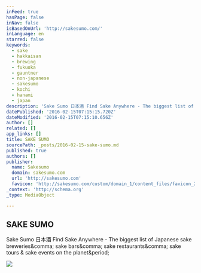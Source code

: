 ```yaml
---
inFeed: true
hasPage: false
inNav: false
isBasedOnUrl: 'http://sakesumo.com/'
inLanguage: en
starred: false
keywords:
  - sake
  - hakkaisan
  - brewing
  - fukuoka
  - gauntner
  - non-japanese
  - sakesumo
  - kochi
  - hanami
  - japan
description: 'Sake Sumo 日本酒 Find Sake Anywhere - The biggest list of Japanese sake breweries, sake bars, sake restaurants, sake tours & sake events on the planet.'
datePublished: '2016-02-15T07:15:15.720Z'
dateModified: '2016-02-15T07:15:10.656Z'
author: []
related: []
app_links: []
title: SAKE SUMO
sourcePath: _posts/2016-02-15-sake-sumo.md
published: true
authors: []
publisher:
  name: Sakesumo
  domain: sakesumo.com
  url: 'http://sakesumo.com'
  favicon: 'http://sakesumo.com/custom/domain_1/content_files/favicon_2.ico'
_context: 'http://schema.org'
_type: MediaObject

---
```

<article style=""><h1>SAKE SUMO</h1><p>Sake Sumo 日本酒 Find Sake Anywhere - The biggest list of Japanese sake breweries&amp;comma; sake bars&amp;comma; sake restaurants&amp;comma; sake tours &amp; sake events on the planet&amp;period;</p><img src="http://sakesumo.com/custom/domain_1/image_files/sitemgr_photo_260.jpg" /></article>